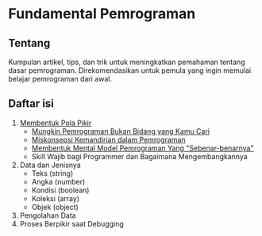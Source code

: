 # Fundamental Pemrograman
## Tentang
Kumpulan artikel, tips, dan trik untuk meningkatkan pemahaman tentang dasar pemrograman. Direkomendasikan untuk pemula yang ingin memulai belajar pemrograman dari awal.

## Daftar isi
1. [Membentuk Pola Pikir](https://github.com/itsfaqih/fundamental-pemrograman/tree/main/membentuk-pola-pikir)
    * [Mungkin Pemrograman Bukan Bidang yang Kamu Cari](https://github.com/itsfaqih/fundamental-pemrograman/blob/main/membentuk-pola-pikir/mungkin-pemrograman-bukan-bidang-yang-kamu-cari.md)
    * [Miskonsepsi Kemandirian dalam Pemrograman](https://github.com/itsfaqih/fundamental-pemrograman/blob/main/membentuk-pola-pikir/miskonsepsi-kemandirian-dalam-pemrograman.md)
    * [Membentuk Mental Model Pemrograman Yang "Sebenar-benarnya"](https://github.com/itsfaqih/fundamental-pemrograman/blob/main/membentuk-pola-pikir/membentuk-mental-model-pemrograman-yang-sebenar-benarnya.md)
    * Skill Wajib bagi Programmer dan Bagaimana Mengembangkannya
2. Data dan Jenisnya
    * Teks (string)
    * Angka (number)
    * Kondisi (boolean)
    * Koleksi (array)
    * Objek (object)
3. Pengolahan Data
4. Proses Berpikir saat Debugging
